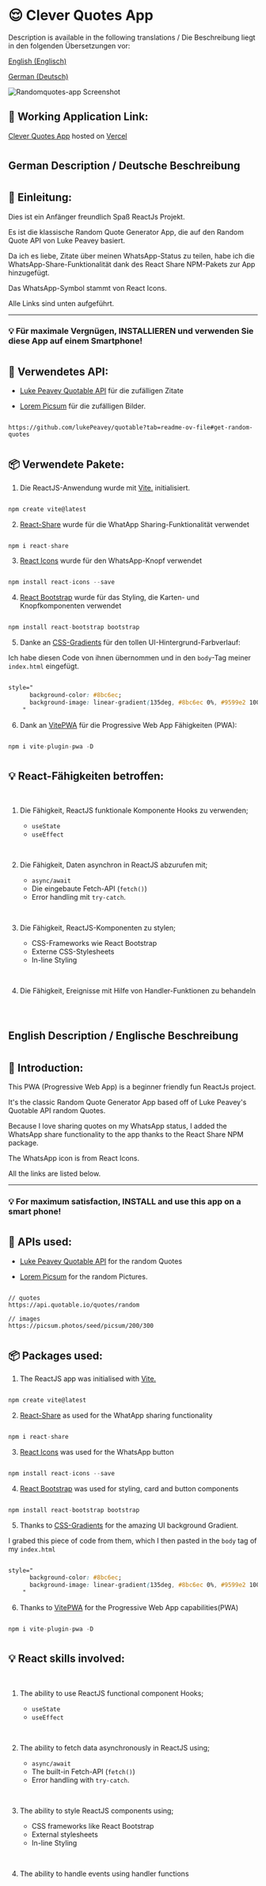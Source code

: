 # :relieved: Clever Quotes App

Description is available in the following translations / Die Beschreibung liegt in den folgenden Übersetzungen vor:

[English (Englisch)](#english)<br>

[German (Deutsch)](#german)<br>

![Randomquotes-app Screenshot](src/assets/images/random-quote.gif "Randomquotes-app Screenshot")

## :star_struck: Working Application Link:

[Clever Quotes App](https://clever-quotes-app.vercel.app/) hosted on [Vercel](https://www.vercel.com/)

#

## <a name ="german">German Description / Deutsche Beschreibung</a>

#

## :hugs: Einleitung:

Dies ist ein Anfänger freundlich Spaß ReactJs Projekt.

Es ist die klassische Random Quote Generator App, die auf den Random Quote API von Luke Peavey basiert.

Da ich es liebe, Zitate über meinen WhatsApp-Status zu teilen, habe ich die WhatsApp-Share-Funktionalität dank des React Share NPM-Pakets zur App hinzugefügt.

Das WhatsApp-Symbol stammt von React Icons.

Alle Links sind unten aufgeführt.

<hr>

### :bulb: Für maximale Vergnügen, INSTALLIEREN und verwenden Sie diese App auf einem Smartphone!

#

## :cowboy_hat_face: Verwendetes API:

- [Luke Peavey Quotable API](https://github.com/lukePeavey/quotable?tab=readme-ov-file#get-random-quotes) für die zufälligen Zitate

- [Lorem Picsum](https://picsum.photos/) für die zufälligen Bilder.

```

https://github.com/lukePeavey/quotable?tab=readme-ov-file#get-random-quotes

```

#

## :package: Verwendete Pakete:

1.  Die ReactJS-Anwendung wurde mit [Vite.](https://vitejs.dev/) initialisiert.

```javascript

npm create vite@latest

```

2. [React-Share](https://www.npmjs.com/package/react-share?activeTab=readme) wurde für die WhatApp Sharing-Funktionalität verwendet

```javascript

npm i react-share

```

3. [React Icons](https://react-icons.github.io/react-icons/) wurde für den WhatsApp-Knopf verwendet

```javascript

npm install react-icons --save

```

4. [React Bootstrap](https://react-bootstrap.github.io/) wurde für das Styling, die Karten- und Knopfkomponenten verwendet

```javascript

npm install react-bootstrap bootstrap

```

5. Danke an [CSS-Gradients](https://cssgradient.io/gradient-backgrounds/) für den tollen UI-Hintergrund-Farbverlauf:

Ich habe diesen Code von ihnen übernommen und in den `body`-Tag meiner `index.html` eingefügt.

```css

style="
      background-color: #8bc6ec;
      background-image: linear-gradient(135deg, #8bc6ec 0%, #9599e2 100%);
    "
```

6.  Dank an [VitePWA](https://github.com/vite-pwa/vite-plugin-pwa) für die Progressive Web App Fähigkeiten (PWA):

```javascript

npm i vite-plugin-pwa -D

```

#

## :bulb: React-Fähigkeiten betroffen:

<br>

1. Die Fähigkeit, ReactJS funktionale Komponente Hooks zu verwenden;

   - `useState`
   - `useEffect`

<br>

2. Die Fähigkeit, Daten asynchron in ReactJS abzurufen mit;

   - `async/await`
   - Die eingebaute Fetch-API (`fetch()`)
   - Error handling mit `try-catch`.

<br>

3. Die Fähigkeit, ReactJS-Komponenten zu stylen;

   - CSS-Frameworks wie React Bootstrap
   - Externe CSS-Stylesheets
   - In-line Styling

<br>

4. Die Fähigkeit, Ereignisse mit Hilfe von Handler-Funktionen zu behandeln

<br>

#

## <a name ="english">English Description / Englische Beschreibung</a>

#

## :hugs: Introduction:

This PWA (Progressive Web App) is a beginner friendly fun ReactJs project.

It's the classic Random Quote Generator App based off of Luke Peavey's Quotable API random Quotes.

Because I love sharing quotes on my WhatsApp status, I added the WhatsApp share functionality to the app thanks to the React Share NPM package.

The WhatsApp icon is from React Icons.

All the links are listed below.

<hr>

### :bulb: For maximum satisfaction, INSTALL and use this app on a smart phone!

#

## :cowboy_hat_face: APIs used:

- [Luke Peavey Quotable API](https://github.com/lukePeavey/quotable?tab=readme-ov-file#get-random-quotes) for the random Quotes

- [Lorem Picsum](https://picsum.photos/) for the random Pictures.

```

// quotes
https://api.quotable.io/quotes/random

// images
https://picsum.photos/seed/picsum/200/300

```

#

## :package: Packages used:

1. The ReactJS app was initialised with [Vite.](https://vitejs.dev/)

```javascript

npm create vite@latest

```

2. [React-Share](https://www.npmjs.com/package/react-share?activeTab=readme) as used for the WhatApp sharing functionality

```javascript

npm i react-share

```

3. [React Icons](https://react-icons.github.io/react-icons/) was used for the WhatsApp button

```javascript

npm install react-icons --save

```

4. [React Bootstrap](https://react-bootstrap.github.io/) was used for styling, card and button components

```javascript

npm install react-bootstrap bootstrap

```

5. Thanks to [CSS-Gradients](https://cssgradient.io/gradient-backgrounds/) for the amazing UI background Gradient.

I grabed this piece of code from them, which I then pasted in the `body` tag of my `index.html`

```css

style="
      background-color: #8bc6ec;
      background-image: linear-gradient(135deg, #8bc6ec 0%, #9599e2 100%);
    "
```

6.  Thanks to [VitePWA](https://github.com/vite-pwa/vite-plugin-pwa) for the Progressive Web App capabilities(PWA)

```javascript

npm i vite-plugin-pwa -D

```

#

## :bulb: React skills involved:

<br>

1. The ability to use ReactJS functional component Hooks;

   - `useState`
   - `useEffect`

<br>

2. The ability to fetch data asynchronously in ReactJS using;

   - `async/await`
   - The built-in Fetch-API (`fetch()`)
   - Error handling with `try-catch`.

<br>

3. The ability to style ReactJS components using;

   - CSS frameworks like React Bootstrap
   - External stylesheets
   - In-line Styling

<br>

4. The ability to handle events using handler functions
